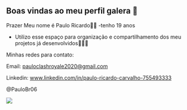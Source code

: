 ## Boas vindas ao meu perfil galera 👋

 Prazer Meu nome é Paulo Ricardo👋😎
 -tenho 19 anos

 
- Utilizo esse espaço para organização e compartilhamento dos meu projetos já desenvolvidos👨‍💻🌐

Minhas redes para contato:

Email: pauloclashroyale2020@gmail.com

Linkedin: www.linkedin.com/in/paulo-ricardo-carvalho-755493333

@PauloBr06

![](https://media4.giphy.com/media/XARctHXJvoIQP0rH3y/200.webp?cid=790b7611uxg5qn2q19yiap8uteskpqfxupahxnv6w45zwiwb&ep=v1_gifs_search&rid=200.webp&ct=g)
